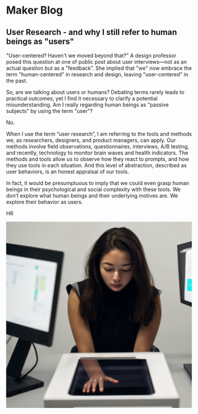 # Maker Blog

## User Research - and why I still refer to human beings as "users"
"User-centered? Haven't we moved beyond that?" A design professor posed this question at one of public post about user interviews—not as an actual question but as a "feedback”. She implied that "we" now embrace the term "human-centered" in research and design, leaving "user-centered" in the past.

So, are we talking about users or humans? Debating terms rarely leads to practical outcomes, yet I find it necessary to clarify a potential misunderstanding. Am I really regarding human beings as "passive subjects" by using the term "user"?

No.

When I use the term “user research”, I am referring to the tools and methods we, as researchers, designers, and product managers, can apply. Our methods involve field observations, questionnaires, interviews, A/B testing, and recently, technology to monitor brain waves and health indicators. The methods and tools allow us to observe how they react to prompts, and how they use tools in each situation. And this level of abstraction, described as user behaviors, is an honest appraisal of our tools.

In fact, it would be presumptuous to imply that we could even grasp human beings in their psychological and social complexity with these tools. We don’t explore what human beings and their underlying motives are. We explore their behavior as users.

HR

![](../blog/woman_user.png)